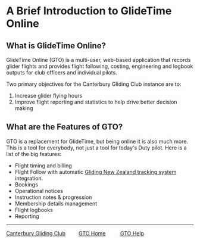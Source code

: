 # A Brief Introduction to GlideTime Online

## What is GlideTime Online?

GlideTime Online (GTO) is a multi-user, web-based application that records glider flights and provides flight following, costing, engineering and logbook outputs for club officers and individual pilots.

Two primary objectives for the Canterbury Gliding Club instance are to:

1. Increase glider flying hours
1. Improve flight reporting and statistics to help drive better decision making

## What are the Features of GTO?

GTO is a replacement for GlideTime, but being online it is also much more. This is a tool for everybody, not just a tool for today's Duty pilot. Here is a list of the big features:

* Flight timing and billing
* Flight Follow with automatic [Gliding New Zealand tracking system](https://gliding.net.nz/tracking) integration.
* Bookings
* Operational notices
* Instruction notes & progression
* Membership details management
* Flight logbooks
* Reporting

___
[Canterbury Gliding Club](https://canterburyglidingclub.nz/) &nbsp;&nbsp;&nbsp;&nbsp;&nbsp;&nbsp;&nbsp;&nbsp;[GTO Home](https://canterburyglidingclub.nz/gto) &nbsp;&nbsp;&nbsp;&nbsp;&nbsp;&nbsp;&nbsp;&nbsp; [GTO Help](https://gto.walls.net.nz:4443/gtodocs/)

